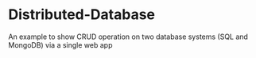 # Distributed-Database
An example to show CRUD operation on two database systems (SQL and MongoDB) via a single web app
